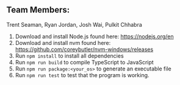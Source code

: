 ## Team Members:

Trent Seaman, Ryan Jordan, Josh Wai, Pulkit Chhabra

1. Download and install Node.js found here: https://nodejs.org/en
2. Download and install nvm found here: https://github.com/coreybutler/nvm-windows/releases
3. Run `npm install` to install all dependencies
4. Run `npm run build` to compile TypeScript to JavaScript
5. Run `npm run package:<your_os>` to generate an executable file
6. Run `npm run test` to test that the program is working.
